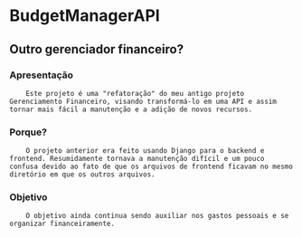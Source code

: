 # BudgetManagerAPI

## Outro gerenciador financeiro?
### Apresentação
        Este projeto é uma "refatoração" do meu antigo projeto Gerenciamento Financeiro, visando transformá-lo em uma API e assim tornar mais fácil a manutenção e a adição de novos recursos.

### Porque?
        O projeto anterior era feito usando Django para o backend e frontend. Resumidamente tornava a manutenção difícil e um pouco confusa devido ao fato de que os arquivos de frontend ficavam no mesmo diretório em que os outros arquivos.

### Objetivo
        O objetivo ainda continua sendo auxiliar nos gastos pessoais e se organizar financeiramente.


